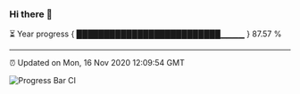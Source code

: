 ### Hi there 👋

⏳ Year progress { ██████████████████████████▁▁▁▁ } 87.57 %

---

⏰ Updated on Mon, 16 Nov 2020 12:09:54 GMT

![Progress Bar CI](https://github.com/liununu/liununu/workflows/Progress%20Bar%20CI/badge.svg)
